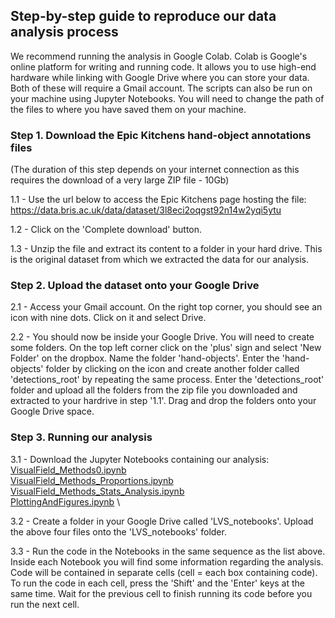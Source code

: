 ## Step-by-step guide to reproduce our data analysis process ##

We recommend running the analysis in Google Colab. Colab is Google's online platform for writing and running code. It allows you to use high-end hardware while linking with Google Drive where you can store your data. Both of these will require a Gmail account. The scripts can also be run on your machine using Jupyter Notebooks. You will need to change the path of the files to where you have saved them on your machine.

### Step 1. Download the Epic Kitchens hand-object annotations files ###
(The duration of this step depends on your internet connection as this requires the download of a very large ZIP file - 10Gb)

  1.1 - Use the url below to access the Epic Kitchens page hosting the file:
  https://data.bris.ac.uk/data/dataset/3l8eci2oqgst92n14w2yqi5ytu
  
  1.2 - Click on the 'Complete download' button. 

  1.3 - Unzip the file and extract its content to a folder in your hard drive. This is the original dataset from which we extracted the data for our analysis.

### Step 2. Upload the dataset onto your Google Drive ###

  2.1 - Access your Gmail account. On the right top corner, you should see an icon with nine dots. Click on it and select Drive.

  2.2 - You should now be inside your Google Drive. You will need to create some folders. On the top left corner click on the 'plus' sign and select 'New Folder' on the dropbox. Name the folder 'hand-objects'. Enter the 'hand-objects' folder by clicking on the icon and create another folder called 'detections_root' by repeating the same process. Enter the 'detections_root' folder and upload all the folders from the zip file you downloaded and extracted to your hardrive in step '1.1'. Drag and drop the folders onto your Google Drive space.
  
### Step 3. Running our analysis ###

  3.1 - Download the Jupyter Notebooks containing our analysis: \
     [VisualField_Methods0.ipynb]() \
     [VisualField_Methods_Proportions.ipynb]() \
     [VisualField_Methods_Stats_Analysis.ipynb]() \
     [PlottingAndFigures.ipynb]() \
     
  3.2 - Create a folder in your Google Drive called 'LVS_notebooks'. Upload the above four files onto the 'LVS_notebooks' folder. 
  
  3.3 - Run the code in the Notebooks in the same sequence as the list above. Inside each Notebook you will find some information regarding the analysis. Code will be contained in separate cells (cell = each box containing code). To run the code in each cell, press the 'Shift' and the 'Enter' keys at the same time. Wait for the previous cell to finish running its code before you run the next cell. 
